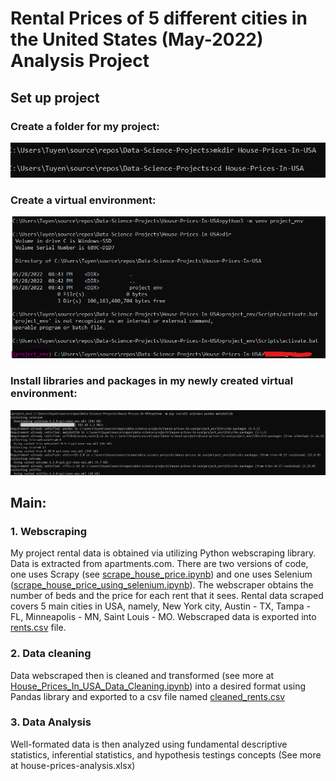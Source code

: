 # Rental Prices of 5 different cities in the United States (May-2022) Analysis Project
## Set up project
### Create a folder for my project:
![alt text](https://github.com/tnguyen7s/Data-Science-Projects/blob/main/House-Prices-In-USA/project_images/create_project_folder.png?raw=true)
### Create a virtual environment:
![alt text](https://github.com/tnguyen7s/Data-Science-Projects/blob/main/House-Prices-In-USA/project_images/virtual_env.png?raw=true)
### Install libraries and packages in my newly created virtual environment:
![alt text](https://github.com/tnguyen7s/Data-Science-Projects/blob/main/House-Prices-In-USA/project_images/install_libs.png?raw=true)
## Main:
### 1. Webscraping
My project rental data is obtained via utilizing Python webscraping library. Data is extracted from apartments.com. There are two versions of code, one uses Scrapy (see <a href="https://github.com/tnguyen7s/Data-Science-Projects/blob/main/House-Prices-In-USA/main/scrape_house_price.ipynb">scrape_house_price.ipynb</a>) and one uses Selenium (<a href="https://github.com/tnguyen7s/Data-Science-Projects/blob/main/House-Prices-In-USA/main/scrape_house_price_using_selenium.ipynb">scrape_house_price_using_selenium.ipynb</a>). The webscraper obtains the number of beds and the price for each rent that it sees. Rental data scraped covers 5 main cities in USA, namely, New York city, Austin - TX, Tampa - FL, Minneapolis - MN, Saint Louis - MO. Webscraped data is exported into <a href="https://github.com/tnguyen7s/Data-Science-Projects/blob/main/House-Prices-In-USA/main/rents.csv">rents.csv</a> file.

### 2. Data cleaning
Data webscraped then is cleaned and transformed (see more at <a href="https://github.com/tnguyen7s/Data-Science-Projects/blob/main/House-Prices-In-USA/main/House_Prices_In_USA_Data_Cleaning.ipynb">House_Prices_In_USA_Data_Cleaning.ipynb</a>) into a desired format using Pandas library and exported to a csv file named <a href="https://github.com/tnguyen7s/Data-Science-Projects/blob/main/House-Prices-In-USA/main/cleaned_rents.csv">cleaned_rents.csv</a>


### 3. Data Analysis
Well-formated data is then analyzed using fundamental descriptive statistics, inferential statistics, and hypothesis testings concepts (See more at house-prices-analysis.xlsx)
